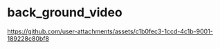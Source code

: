 # back_ground_video


https://github.com/user-attachments/assets/c1b0fec3-1ccd-4c1b-9001-189228c80bf8

